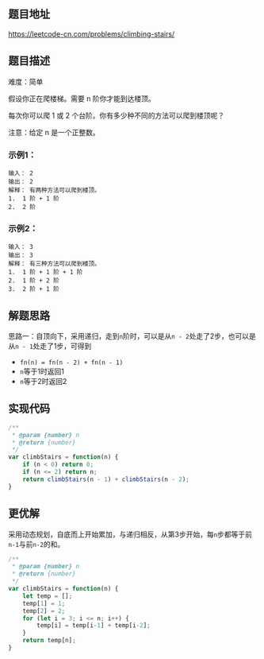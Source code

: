 ## 题目地址

https://leetcode-cn.com/problems/climbing-stairs/

## 题目描述

难度：简单

假设你正在爬楼梯。需要 n 阶你才能到达楼顶。

每次你可以爬 1 或 2 个台阶。你有多少种不同的方法可以爬到楼顶呢？

注意：给定 n 是一个正整数。

### 示例1：

```
输入： 2
输出： 2
解释： 有两种方法可以爬到楼顶。
1.  1 阶 + 1 阶
2.  2 阶
```

### 示例2：

```
输入： 3
输出： 3
解释： 有三种方法可以爬到楼顶。
1.  1 阶 + 1 阶 + 1 阶
2.  1 阶 + 2 阶
3.  2 阶 + 1 阶
```

## 解题思路

思路一：自顶向下，采用递归，走到`n`阶时，可以是从`n - 2`处走了2步，也可以是从`n - 1`处走了1步，可得到
- `fn(n) = fn(n - 2) + fn(n - 1)`
- `n`等于1时返回1
- `n`等于2时返回2

## 实现代码

```js
/**
 * @param {number} n
 * @return {number} 
 */
var climbStairs = function(n) {
    if (n < 0) return 0;
    if (n <= 2) return n;
    return climbStairs(n - 1) + climbStairs(n - 2);
}

```

## 更优解

采用动态规划，自底而上开始累加，与递归相反，从第3步开始，每`n`步都等于前`n-1`与前`n-2`的和。

```js
/**
 * @param {number} n
 * @return {number} 
 */
var climbStairs = function(n) {
    let temp = [];
    temp[1] = 1;
    temp[2] = 2;
    for (let i = 3; i <= n; i++) {
        temp[i] = temp[i-1] + temp[i-2];
    }
    return temp[n];
}
```
